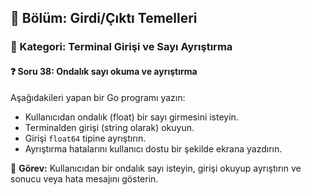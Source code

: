 ## 📘 Bölüm: Girdi/Çıktı Temelleri  
### 🔹 Kategori: Terminal Girişi ve Sayı Ayrıştırma  
#### ❓ Soru 38: Ondalık sayı okuma ve ayrıştırma

Aşağıdakileri yapan bir Go programı yazın:

- Kullanıcıdan ondalık (float) bir sayı girmesini isteyin.
- Terminalden girişi (string olarak) okuyun.
- Girişi `float64` tipine ayrıştırın.
- Ayrıştırma hatalarını kullanıcı dostu bir şekilde ekrana yazdırın.

🔧 **Görev:** Kullanıcıdan bir ondalık sayı isteyin, girişi okuyup ayrıştırın ve sonucu veya hata mesajını gösterin.
